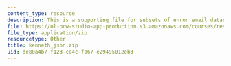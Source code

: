 ```yaml
---
content_type: resource
description: This is a supporting file for subsets of enron email dataset.
file: https://ol-ocw-studio-app-production.s3.amazonaws.com/courses/res-6-009-how-to-process-analyze-and-visualize-data-january-iap-2012/de80a4b7f123ce4cfb67e29495012eb3_kenneth_json.zip
file_type: application/zip
resourcetype: Other
title: kenneth_json.zip
uid: de80a4b7-f123-ce4c-fb67-e29495012eb3
---
```

